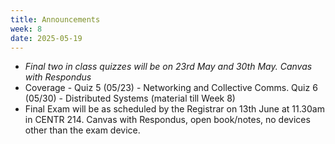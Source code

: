 ```yaml
---
title: Announcements
week: 8
date: 2025-05-19
---
```


* *Final two in class quizzes will be on 23rd May and 30th May. Canvas with Respondus*
* Coverage - Quiz 5 (05/23) - Networking and Collective Comms. Quiz 6 (05/30) - Distributed Systems (material till Week 8)
* Final Exam will be as scheduled by the Registrar on 13th June at 11.30am in CENTR 214. Canvas with Respondus, open book/notes, no devices other than the exam device. 

  
